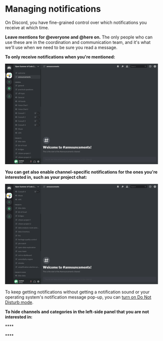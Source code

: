 # Managing notifications

On Discord, you have fine-grained control over which notifications you receive at which time.

**Leave mentions for @everyone and @here on.** The only people who can use these are in the coordination and communication team, and it's what we'll use when we need to be sure you read a message.

**To only receive notifications when you're mentioned:**

![](../../.gitbook/assets/notifications-all.gif)



**You can get also enable channel-specific notifications for the ones you're interested in, such as your project chat:**

![](../../.gitbook/assets/notifications-your-project-only.gif)

To keep getting notifications without getting a notification sound or your operating system's notification message pop-up, you can [turn on Do Not Disturb mode](https://support.discord.com/hc/en-us/articles/227779547-Changing-Online-Status).

**To hide channels and categories in the left-side panel that you are not interested in:**

\*\*\*\*

\*\*\*\*

